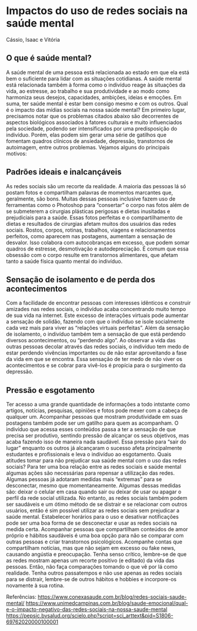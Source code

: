 # Impactos do uso de redes sociais na saúde mental
Cássio, Isaac e Vitória

## O que é saúde mental? 
A saúde mental de uma pessoa está relacionada ao estado em que ela está bem o suficiente para lidar com as situações cotidianas.
A saúde mental está relacionada também à forma como o indivíduo reage às situações da vida, ao estresse, ao trabalho e sua produtividade e ao modo como harmoniza seus desejos, capacidades, ambições, ideias e emoções. Em suma, ter saúde mental é estar bem consigo mesmo e com os outros.
Qual é o impacto das mídias sociais na nossa saúde mental?
Em primeiro lugar, precisamos notar que os problemas citados abaixo são decorrentes de aspectos biológicos associados à fatores culturais e muito influenciados pela sociedade, podendo ser intensificados por uma predisposição do indivíduo. 
Porém, elas podem sim gerar uma série de gatilhos que fomentam quadros clínicos de ansiedade, depressão, transtornos de autoimagem, entre outros problemas. Vejamos alguns do principais motivos:

## Padrões ideais e inalcançáveis
  
As redes sociais são um recorte da realidade. A maioria das pessoas lá só postam fotos e compartilham palavras de momentos marcantes que, geralmente, são bons. 
Muitas dessas pessoas inclusive fazem uso de ferramentas como o Photoshop para “consertar” o corpo nas fotos além de se submeterem a cirurgias plásticas perigosas e dietas inusitadas e prejudiciais para a saúde.
Essas fotos perfeitas e o compartilhamento de dietas e resultados de cirurgias afetam muitos dos usuários das redes sociais.
Rostos, corpos, rotinas, trabalhos, viagens e relacionamentos perfeitos, como aparecem nas postagens, aumentam a sensação de desvalor. Isso colabora com autocobranças em excesso, que podem somar quadros de estresse, desmotivação e autodepreciação.
É comum que essa obsessão com o corpo resulte em transtornos alimentares, que afetam tanto a saúde física quanto mental do indivíduo.

##	Sensação de isolamento e de perda dos acontecimentos
  
Com a facilidade de encontrar pessoas com interesses idênticos e construir amizades nas redes sociais, o indivíduo acaba concentrando muito tempo de sua vida na internet.
Este excesso de interações virtuais pode aumentar a sensação de solidão, fazendo com que o indivíduo se isole socialmente cada vez mais para viver as “relações virtuais perfeitas”. Além da sensação de isolamento, o indivíduo também tem a sensação de que está perdendo diversos acontecimentos, ou “perdendo algo”.
Ao observar a vida das outras pessoas decolar através das redes sociais, o indivíduo tem medo de estar perdendo vivências importantes ou de não estar aproveitando a fase da vida em que se encontra.
Essa sensação de ter medo de não viver os acontecimentos e se cobrar para vivê-los é propícia para o surgimento da depressão.

##	Pressão e esgotamento
  
Ter acesso a uma grande quantidade de informações a todo intstante como artigos, notícias, pesquisas, opiniões e fotos pode mexer com a cabeça de qualquer um.
Acompanhar pessoas que mostram produtividade em suas postagens também pode ser um gatilho para quem as acompanham.
O indivíduo que acessa esses conteúdos passa a ter a sensação de que precisa ser produtivo, sentindo pressão de alcançar os seus objetivos, mas acaba fazendo isso de maneira nada saudável.
Essa pressão para “sair do lugar” enquanto os outros já alcançaram o sucesso afeta principalmente estudantes e profissionais e leva o indivíduo ao esgotamento.
Quais atitudes tomar para não prejudicar sua saúde mental com o uso das redes sociais?
Para ter uma boa relação entre as redes sociais e saúde mental algumas ações são necessárias para repensar a utilização das redes.
Algumas pessoas já adotaram medidas mais “extremas” para se desconectar, mesmo que momentaneamente. Algumas dessas medidas são: deixar o celular em casa quando sair ou deixar de usar ou apagar o perfil da rede social utilizada.
No entanto, as redes sociais também podem ser saudáveis e um ótimo método de se distrair e se relacionar com outros usuários, então é sim possível utilizar as redes sociais sem prejudicar a saúde mental.
Estabelecer horários para o uso e desativar notificações pode ser uma boa forma de se desconectar e usar as redes sociais na medida certa.
Acompanhar pessoas que compartilham conteúdos de amor próprio e hábitos saudáveis é uma boa opção para não se comparar com outras pessoas e criar transtornos psicológicos.
Acompanhe contas que compartilham notícias, mas que não sejam em excesso ou fake news, causando angústia e preocupação.
Tenha senso crítico, lembre-se de que as redes mostram apenas um recorte positivo (e editado) da vida das pessoas. Então, não faça comparações tomando o que vê por lá como realidade.
Tenha outros passatempos e não use apenas as redes sociais para se distrair, lembre-se de outros hábitos e hobbies e incorpore-os novamente à sua rotina.

Referências: https://www.conexasaude.com.br/blog/redes-sociais-saude-mental/
https://www.unimedcampinas.com.br/blog/saude-emocional/qual-e-o-impacto-negativo-das-redes-sociais-na-nossa-saude-mental
https://pepsic.bvsalud.org/scielo.php?script=sci_arttext&pid=S1806-69762020000100001
